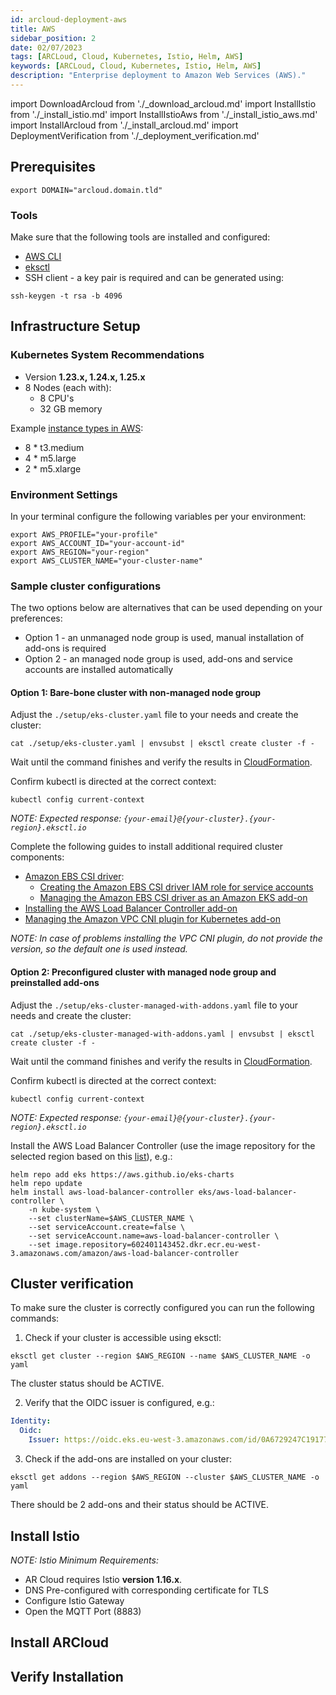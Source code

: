 ```yaml
---
id: arcloud-deployment-aws
title: AWS
sidebar_position: 2
date: 02/07/2023
tags: [ARCLoud, Cloud, Kubernetes, Istio, Helm, AWS]
keywords: [ARCLoud, Cloud, Kubernetes, Istio, Helm, AWS]
description: "Enterprise deployment to Amazon Web Services (AWS)."
---
```

import DownloadArcloud from './_download_arcloud.md'
import InstallIstio from './_install_istio.md'
import InstallIstioAws from './_install_istio_aws.md'
import InstallArcloud from './_install_arcloud.md'
import DeploymentVerification from './_deployment_verification.md'

## Prerequisites
<DownloadArcloud />

```shell
export DOMAIN="arcloud.domain.tld"
```

### Tools
Make sure that the following tools are installed and configured:
- [AWS CLI](https://docs.aws.amazon.com/cli/latest/userguide/cli-chap-getting-started.html)
- [eksctl](https://docs.aws.amazon.com/eks/latest/userguide/eksctl.html)
-   SSH client - a key pair is required and can be generated using:
```shell
ssh-keygen -t rsa -b 4096
```

## Infrastructure Setup

### Kubernetes System Recommendations
- Version **1.23.x, 1.24.x, 1.25.x**
- 8 Nodes (each with):
  - 8 CPU's
  - 32 GB memory

Example [instance types in AWS](https://aws.amazon.com/ec2/instance-types/):
- 8 * t3.medium
- 4 * m5.large
- 2 * m5.xlarge

### Environment Settings
In your terminal configure the following variables per your environment:

```shell
export AWS_PROFILE="your-profile"
export AWS_ACCOUNT_ID="your-account-id"
export AWS_REGION="your-region"
export AWS_CLUSTER_NAME="your-cluster-name"
```

### Sample cluster configurations

The two options below are alternatives that can be used depending on your preferences:
- Option 1 - an unmanaged node group is used, manual installation of add-ons is required
- Option 2 - an managed node group is used, add-ons and service accounts are installed automatically

#### Option 1: Bare-bone cluster with non-managed node group

Adjust the `./setup/eks-cluster.yaml` file to your needs and create the cluster:
```shell
cat ./setup/eks-cluster.yaml | envsubst | eksctl create cluster -f -
```
Wait until the command finishes and verify the results in [CloudFormation](https://console.aws.amazon.com/cloudformation).

Confirm kubectl is directed at the correct context:
```shell
kubectl config current-context
```

*NOTE: Expected response: `{your-email}@{your-cluster}.{your-region}.eksctl.io`*

Complete the following guides to install additional required cluster components:
- [Amazon EBS CSI driver](https://docs.aws.amazon.com/eks/latest/userguide/ebs-csi.html):
    - [Creating the Amazon EBS CSI driver IAM role for service accounts](https://docs.aws.amazon.com/eks/latest/userguide/csi-iam-role.html)
    - [Managing the Amazon EBS CSI driver as an Amazon EKS add-on](https://docs.aws.amazon.com/eks/latest/userguide/managing-ebs-csi.html)
- [Installing the AWS Load Balancer Controller add-on](https://docs.aws.amazon.com/eks/latest/userguide/aws-load-balancer-controller.html)
- [Managing the Amazon VPC CNI plugin for Kubernetes add-on](https://docs.aws.amazon.com/eks/latest/userguide/managing-vpc-cni.html)

*NOTE: In case of problems installing the VPC CNI plugin, do not provide the version, so the default one is used instead.*

#### Option 2: Preconfigured cluster with managed node group and preinstalled add-ons

Adjust the `./setup/eks-cluster-managed-with-addons.yaml` file to your needs and create
the cluster:
```shell
cat ./setup/eks-cluster-managed-with-addons.yaml | envsubst | eksctl create cluster -f -
```
Wait until the command finishes and verify the results in [CloudFormation](https://console.aws.amazon.com/cloudformation).

Confirm kubectl is directed at the correct context:
```shell
kubectl config current-context
```

*NOTE: Expected response: `{your-email}@{your-cluster}.{your-region}.eksctl.io`*

Install the AWS Load Balancer Controller (use the image repository for the selected region based on this
[list](https://docs.aws.amazon.com/eks/latest/userguide/add-ons-images.html)), e.g.:
```shell
helm repo add eks https://aws.github.io/eks-charts
helm repo update
helm install aws-load-balancer-controller eks/aws-load-balancer-controller \
    -n kube-system \
    --set clusterName=$AWS_CLUSTER_NAME \
    --set serviceAccount.create=false \
    --set serviceAccount.name=aws-load-balancer-controller \
    --set image.repository=602401143452.dkr.ecr.eu-west-3.amazonaws.com/amazon/aws-load-balancer-controller
```

## Cluster verification

To make sure the cluster is correctly configured you can run the following commands:

1. Check if your cluster is accessible using eksctl:
```shell
eksctl get cluster --region $AWS_REGION --name $AWS_CLUSTER_NAME -o yaml
```
The cluster status should be ACTIVE.

2. Verify that the OIDC issuer is configured, e.g.:
```yaml
Identity:
  Oidc:
    Issuer: https://oidc.eks.eu-west-3.amazonaws.com/id/0A6729247C19177211F7EE71E85F9F50
```

3. Check if the add-ons are installed on your cluster:
```shell
eksctl get addons --region $AWS_REGION --cluster $AWS_CLUSTER_NAME -o yaml
```

There should be 2 add-ons and their status should be ACTIVE.

## Install Istio
*NOTE: Istio Minimum Requirements:*
- AR Cloud requires Istio **version 1.16.x**.
- DNS Pre-configured with corresponding certificate for TLS
- Configure Istio Gateway
- Open the MQTT Port (8883)

<InstallIstio />

<InstallIstioAws />

## Install ARCloud
<InstallArcloud />

## Verify Installation
<DeploymentVerification />